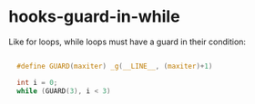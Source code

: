 # hooks-guard-in-while

Like for loops, while loops must have a guard in their condition:

```c

  #define GUARD(maxiter) _g(__LINE__, (maxiter)+1)

  int i = 0;
  while (GUARD(3), i < 3)
```

